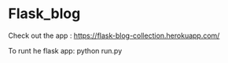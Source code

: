 # Flask_blog
Check out the app : https://flask-blog-collection.herokuapp.com/

To runt he flask app:
python run.py
